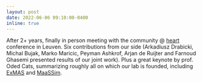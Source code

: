 ```yaml
---
layout: post
date: 2022-06-06 09:10:00-0400
inline: true
---
```


After 2+ years, finally in person meeting with the community @ [heart](https://heart2022.com/) conference in Leuven. Six contributions from our side (Arkadiusz Drabicki, Michal Bujak, Marko Maricic, Peyman Ashkrof, Arjan de Ruijter and Farnoud Ghasemi presented results of our joint work). Plus a great keynote by prof. Oded Cats, summarizing roughly all on which our lab is founded, 
including [ExMAS](https://github.com/RafalKucharskiPK/ExMAS/) and [MaaSSim](https://github.com/RafalKucharskiPK/MaaSSim).
